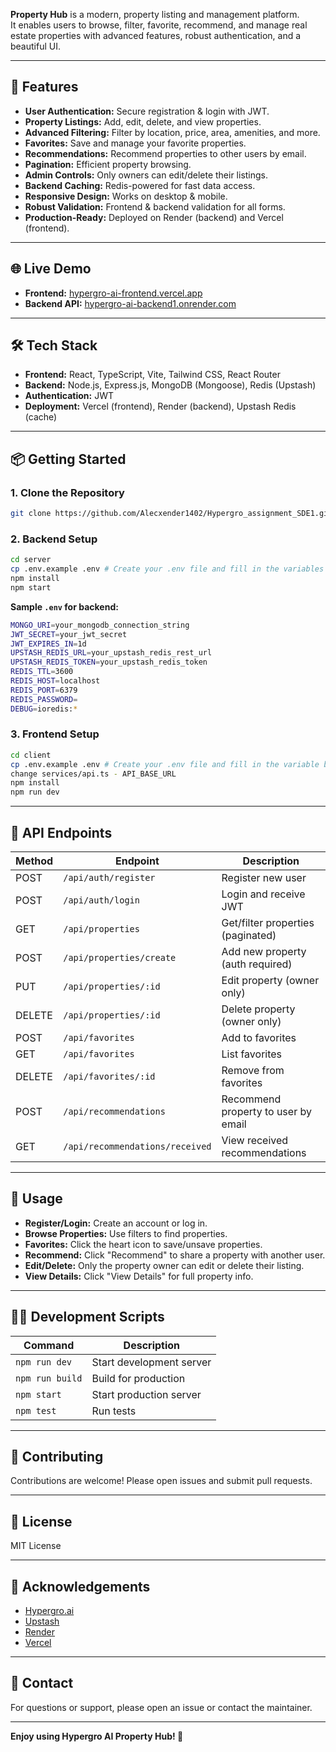 **Property Hub** is a modern, property listing and management platform.  
It enables users to browse, filter, favorite, recommend, and manage real estate properties with advanced features, robust authentication, and a beautiful UI.

---

## 🚀 Features

- **User Authentication:** Secure registration & login with JWT.
- **Property Listings:** Add, edit, delete, and view properties.
- **Advanced Filtering:** Filter by location, price, area, amenities, and more.
- **Favorites:** Save and manage your favorite properties.
- **Recommendations:** Recommend properties to other users by email.
- **Pagination:** Efficient property browsing.
- **Admin Controls:** Only owners can edit/delete their listings.
- **Backend Caching:** Redis-powered for fast data access.
- **Responsive Design:** Works on desktop & mobile.
- **Robust Validation:** Frontend & backend validation for all forms.
- **Production-Ready:** Deployed on Render (backend) and Vercel (frontend).

---

## 🌐 Live Demo

- **Frontend:** [hypergro-ai-frontend.vercel.app](https://hypergro-ai-frontend.vercel.app/)
- **Backend API:** [hypergro-ai-backend1.onrender.com](https://hypergro-ai-backend1.onrender.com/)

---

## 🛠️ Tech Stack

- **Frontend:** React, TypeScript, Vite, Tailwind CSS, React Router
- **Backend:** Node.js, Express.js, MongoDB (Mongoose), Redis (Upstash)
- **Authentication:** JWT
- **Deployment:** Vercel (frontend), Render (backend), Upstash Redis (cache)

---

## 📦 Getting Started

### 1. Clone the Repository
```bash
git clone https://github.com/Alecxender1402/Hypergro_assignment_SDE1.git
```

### 2. Backend Setup
```bash
cd server
cp .env.example .env # Create your .env file and fill in the variables below
npm install
npm start
```

**Sample `.env` for backend:**
```bash
MONGO_URI=your_mongodb_connection_string
JWT_SECRET=your_jwt_secret
JWT_EXPIRES_IN=1d
UPSTASH_REDIS_URL=your_upstash_redis_rest_url
UPSTASH_REDIS_TOKEN=your_upstash_redis_token
REDIS_TTL=3600
REDIS_HOST=localhost
REDIS_PORT=6379
REDIS_PASSWORD=
DEBUG=ioredis:*
```

### 3. Frontend Setup
```bash
cd client
cp .env.example .env # Create your .env file and fill in the variable below
change services/api.ts - API_BASE_URL
npm install
npm run dev
```


---

## 🔑 API Endpoints

| Method | Endpoint                                 | Description                           |
|--------|------------------------------------------|---------------------------------------|
| POST   | `/api/auth/register`                     | Register new user                     |
| POST   | `/api/auth/login`                        | Login and receive JWT                 |
| GET    | `/api/properties`                        | Get/filter properties (paginated)     |
| POST   | `/api/properties/create`                 | Add new property (auth required)      |
| PUT    | `/api/properties/:id`                    | Edit property (owner only)            |
| DELETE | `/api/properties/:id`                    | Delete property (owner only)          |
| POST   | `/api/favorites`                         | Add to favorites                      |
| GET    | `/api/favorites`                         | List favorites                        |
| DELETE | `/api/favorites/:id`                     | Remove from favorites                 |
| POST   | `/api/recommendations`                   | Recommend property to user by email   |
| GET    | `/api/recommendations/received`          | View received recommendations         |

---

## 📝 Usage

- **Register/Login:** Create an account or log in.
- **Browse Properties:** Use filters to find properties.
- **Favorites:** Click the heart icon to save/unsave properties.
- **Recommend:** Click "Recommend" to share a property with another user.
- **Edit/Delete:** Only the property owner can edit or delete their listing.
- **View Details:** Click "View Details" for full property info.

---

## 👨‍💻 Development Scripts

| Command         | Description               |
|-----------------|--------------------------|
| `npm run dev`   | Start development server |
| `npm run build` | Build for production     |
| `npm start`     | Start production server  |
| `npm test`      | Run tests                |

---

## 🤝 Contributing

Contributions are welcome! Please open issues and submit pull requests.

---

## 📄 License

MIT License

---

## 🙏 Acknowledgements

- [Hypergro.ai](https://hypergro.ai)
- [Upstash](https://upstash.com)
- [Render](https://render.com)
- [Vercel](https://vercel.com)

---

## 💬 Contact

For questions or support, please open an issue or contact the maintainer.

---

**Enjoy using Hypergro AI Property Hub! 🚀**

